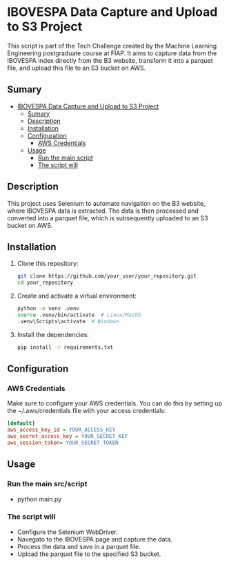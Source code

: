 # IBOVESPA Data Capture and Upload to S3 Project

This script is part of the Tech Challenge created by the Machine Learning Engineering postgraduate course at FIAP.
It aims to capture data from the IBOVESPA index directly from the B3 website, transform it into a parquet file, and upload this file to an S3 bucket on AWS.

## Sumary

- [IBOVESPA Data Capture and Upload to S3 Project](#ibovespa-data-capture-and-upload-to-s3-project)
  - [Sumary](#sumary)
  - [Description](#description)
  - [Installation](#installation)
  - [Configuration](#configuration)
    - [AWS Credentials](#aws-credentials)
  - [Usage](#usage)
    - [Run the main script](#run-the-main-script)
    - [The script will](#the-script-will)

## Description

This project uses Selenium to automate navigation on the B3 website, where IBOVESPA data is extracted. The data is then processed and converted into a parquet file, which is subsequently uploaded to an S3 bucket on AWS.

## Installation

1. Clone this repository:

    ```bash
    git clone https://github.com/your_user/your_repository.git
    cd your_repository
    ```

2. Create and activate a virtual environment:

    ```bash
    python -m venv .venv
    source .venv/bin/activate  # Linux/MacOS
    .venv\Scripts\activate  # Windows
    ```

3. Install the dependencies:

    ```bash
    pip install -r requirements.txt
    ```

## Configuration

### AWS Credentials

Make sure to configure your AWS credentials. You can do this by setting up the ~/.aws/credentials file with your access credentials:

```ini
[default]
aws_access_key_id = YOUR_ACCESS_KEY
aws_secret_access_key = YOUR_SECRET_KEY
aws_session_token= YOUR_SECRET_TOKEN
```

## Usage

### Run the main src/script

- python main.py

### The script will

- Configure the Selenium WebDriver.
- Navegato to the IBOVESPA page and capture the data.
- Process the data and save in a parquet file.
- Upload the parquet file to the specified S3 bucket.
